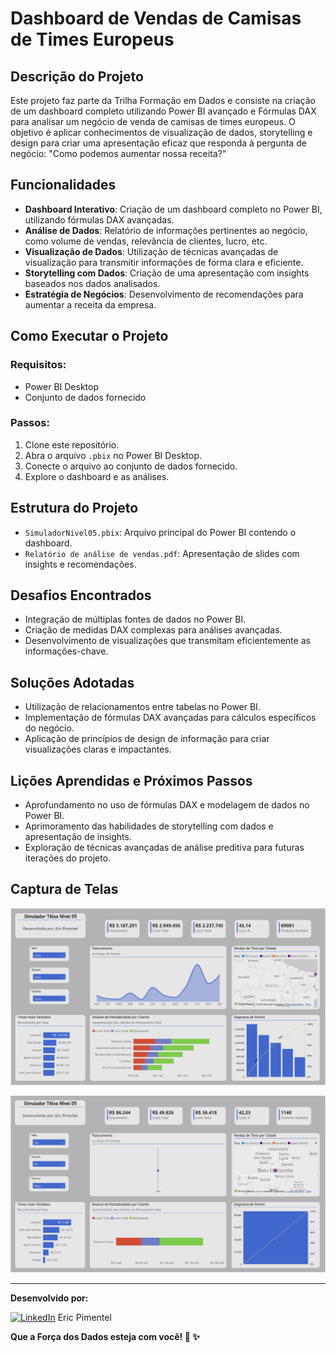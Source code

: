 # Dashboard de Vendas de Camisas de Times Europeus

## Descrição do Projeto

Este projeto faz parte da Trilha Formação em Dados e consiste na criação de um dashboard completo utilizando Power BI avançado e Fórmulas DAX para analisar um negócio de venda de camisas de times europeus. O objetivo é aplicar conhecimentos de visualização de dados, storytelling e design para criar uma apresentação eficaz que responda à pergunta de negócio: "Como podemos aumentar nossa receita?"

## Funcionalidades

- **Dashboard Interativo**: Criação de um dashboard completo no Power BI, utilizando fórmulas DAX avançadas.
- **Análise de Dados**: Relatório de informações pertinentes ao negócio, como volume de vendas, relevância de clientes, lucro, etc.
- **Visualização de Dados**: Utilização de técnicas avançadas de visualização para transmitir informações de forma clara e eficiente.
- **Storytelling com Dados**: Criação de uma apresentação com insights baseados nos dados analisados.
- **Estratégia de Negócios**: Desenvolvimento de recomendações para aumentar a receita da empresa.

## Como Executar o Projeto

### Requisitos:

- Power BI Desktop
- Conjunto de dados fornecido 

### Passos:

1. Clone este repositório.
2. Abra o arquivo `.pbix` no Power BI Desktop.
3. Conecte o arquivo ao conjunto de dados fornecido.
4. Explore o dashboard e as análises.

## Estrutura do Projeto

- `SimuladorNivel05.pbix`: Arquivo principal do Power BI contendo o dashboard.
- `Relatório de análise de vendas.pdf`: Apresentação de slides com insights e recomendações.
  
## Desafios Encontrados

- Integração de múltiplas fontes de dados no Power BI.
- Criação de medidas DAX complexas para análises avançadas.
- Desenvolvimento de visualizações que transmitam eficientemente as informações-chave.

## Soluções Adotadas

- Utilização de relacionamentos entre tabelas no Power BI.
- Implementação de fórmulas DAX avançadas para cálculos específicos do negócio.
- Aplicação de princípios de design de informação para criar visualizações claras e impactantes.

## Lições Aprendidas e Próximos Passos

- Aprofundamento no uso de fórmulas DAX e modelagem de dados no Power BI.
- Aprimoramento das habilidades de storytelling com dados e apresentação de insights.
- Exploração de técnicas avançadas de análise preditiva para futuras iterações do projeto.

## Captura de Telas


![tela01](https://github.com/enps2015/TelosSimuladorNivel5/blob/main/tela01.png)

![tela02](https://github.com/enps2015/TelosSimuladorNivel5/blob/main/tela02.png)




---

**Desenvolvido por:**

[![LinkedIn](https://img.shields.io/badge/LinkedIn-0077B5?style=for-the-badge&logo=linkedin&logoColor=white)](https://www.linkedin.com/in/eric-np-santos/) Eric Pimentel 

**Que a Força dos Dados esteja com você! 🚀 ✨** 
